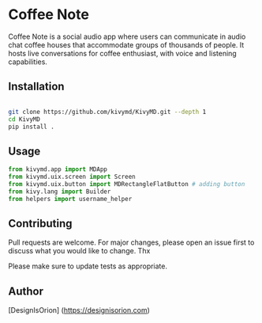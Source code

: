 # Coffee Note

Coffee Note is a social audio app where users can communicate in audio chat coffee houses that accommodate groups of thousands of people. It hosts live conversations for coffee enthusiast, with voice and listening capabilities.

## Installation



```bash

git clone https://github.com/kivymd/KivyMD.git --depth 1
cd KivyMD
pip install .

```

## Usage

```python
from kivymd.app import MDApp
from kivymd.uix.screen import Screen
from kivymd.uix.button import MDRectangleFlatButton # adding button
from kivy.lang import Builder 
from helpers import username_helper
```

## Contributing
Pull requests are welcome. For major changes, please open an issue first to discuss what you would like to change. Thx

Please make sure to update tests as appropriate.

## Author
[DesignIsOrion] (https://designisorion.com)

